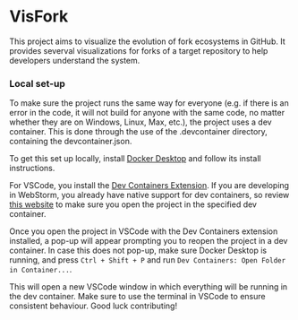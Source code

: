 # VisFork
This project aims to visualize the evolution of fork ecosystems in GitHub. It provides severval visualizations for forks of a target repository to help developers understand the system.
### Local set-up
To make sure the project runs the same way for everyone (e.g. if there is an error in the code, it will not build for anyone with the same code, no matter whether they are on Windows, Linux, Max, etc.), the project uses a dev container. This is done through the use of the .devcontainer directory, containing the devcontainer.json.

To get this set up locally, install [Docker Desktop](https://www.docker.com/products/docker-desktop/) and follow its install instructions.

For VSCode, you install the [Dev Containers Extension](https://marketplace.visualstudio.com/items?itemName=ms-vscode-remote.remote-containers). If you are developing in WebStorm, you already have native support for dev containers, so review [this website](https://www.jetbrains.com/help/webstorm/start-dev-container-inside-ide.html) to make sure you open the project in the specified dev container.

Once you open the project in VSCode with the Dev Containers extension installed, a pop-up will appear prompting you to reopen the project in a dev container. In case this does not pop-up, make sure Docker Desktop is running, and press `Ctrl + Shift + P` and run `Dev Containers: Open Folder in Container...`.

This will open a new VSCode window in which everything will be running in the dev container. Make sure to use the terminal in VSCode to ensure consistent behaviour. Good luck contributing!
